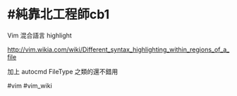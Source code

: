 # #純靠北工程師cb1


Vim 混合語言 highlight

http://vim.wikia.com/wiki/Different_syntax_highlighting_within_regions_of_a_file

加上 autocmd FileType 之類的還不錯用


#vim #vim_wiki

